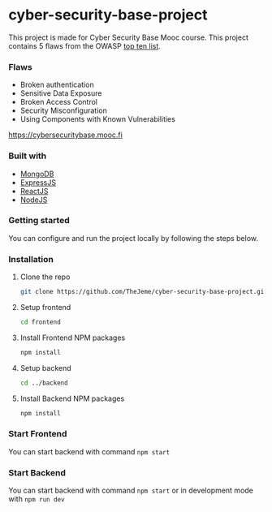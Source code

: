 # cyber-security-base-project

This project is made for Cyber Security Base Mooc course. This project contains 5 flaws from the OWASP [top ten list](https://owasp.org/www-project-top-ten/).

### Flaws

- Broken authentication
- Sensitive Data Exposure
- Broken Access Control
- Security Misconfiguration
- Using Components with Known Vulnerabilities

https://cybersecuritybase.mooc.fi

### Built with

- [MongoDB](https://www.mongodb.com)
- [ExpressJS](https://expressjs.com)
- [ReactJS](https://reactjs.org/)
- [NodeJS](https://nodejs.org/en/)

### Getting started

You can configure and run the project locally by following the steps below.

### Installation

1. Clone the repo
   ```sh
   git clone https://github.com/TheJeme/cyber-security-base-project.git
   ```
2. Setup frontend
   ```sh
   cd frontend
   ```
3. Install Frontend NPM packages
   ```sh
   npm install
   ```
4. Setup backend
   ```sh
   cd ../backend
   ```
5. Install Backend NPM packages
   ```sh
   npm install
   ```

### Start Frontend

You can start backend with command `npm start`

### Start Backend

You can start backend with command `npm start` or in development mode with `npm run dev`
